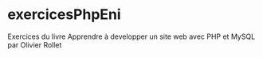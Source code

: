 # exercicesPhpEni
Exercices du livre Apprendre à developper un site web avec PHP et MySQL par Olivier Rollet
